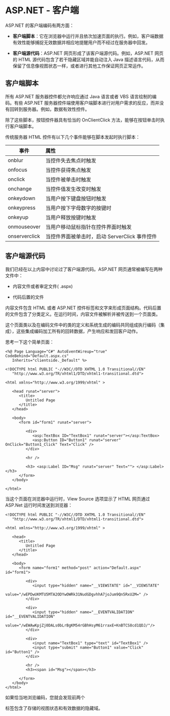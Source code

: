 # ASP.NET - 客户端

ASP.NET 的客户端编码有两方面：

- **客户端脚本**：它在浏览器中运行并且依次加速页面的执行。例如，客户端数据有效性能够捕捉无效数据并相应地提醒用户而不经过在服务器中回发。

- **客户端源代码**：ASP.NET 网页形成了该客户端源代码。例如，ASP.NET 网页的 HTML 源代码包含了若干隐藏区域并能自动注入 Java 描述语言代码，从而保留了信息像视图状态一样，或者进行其他工作保证网页正常运作。

## 客户端脚本

所有 ASP.NET 服务器控件都允许响应通过 Java 语言或者 VBS 语言绘制的编码。有些 ASP.NET 服务器控件端使用客户端脚本进行对用户需求的反应，而并没有回转到服务器。例如，数据有效性控件。

除了这些脚本，按钮控件器具有恰当的 OnClientClick 方法，能够在按钮单击时执行客户端脚本。

传统服务器 HTML 控件有以下几个事件能够在脚本发起时执行脚本：

|事件|属性|
|----|:--|
|onblur|当控件失去焦点时触发|
|onfocus|当控件获得焦点触发|
|onclick|当控件被单击时触发|
|onchange|当控件值发生改变时触发|
|onkeydown|当用户按下键盘按钮时触发|
|onkeypress|当用户按下字母数字的按键时|
|onkeyup|当用户释放按键时触发|
|onmouseover|当用户移动鼠标指针在控件界面时触发|
|onserverclick|当控件界面被单击时，启动 ServerClick 事件控件|

## 客户端源代码

我们已经在以上内容中讨论过了客户端源代码。ASP.NET 网页通常被编写在两种文件中：

- 内容文件或者审定文件( .aspx)

- 代码后置的文件

内容文件包含 HTML 或者 ASP.NET 控件标签和文字来形成页面结构。代码后置的文件包含了分类定义。在运行时间，内容文件被解析并被传送到一个页面类。

这个页面类以及在编码文件中的类的定义和系统生成的编码共同组成执行编码（集成），这些集成编码加工所有的回转数据，产生响应和发回客户动作。

思考一下这个简单页面：

```
<%@ Page Language="C#" AutoEventWireup="true" CodeBehind="Default.aspx.cs" 
   Inherits="clientside._Default" %>

<!DOCTYPE html PUBLIC "-//W3C//DTD XHTML 1.0 Transitional//EN" 
   "http://www.w3.org/TR/xhtml1/DTD/xhtml1-transitional.dtd">

<html xmlns="http://www.w3.org/1999/xhtml" >

   <head runat="server">
      <title>
         Untitled Page
      </title>
   </head>
   
   <body>
      <form id="form1" runat="server">
      
         <div>
            <asp:TextBox ID="TextBox1" runat="server"></asp:TextBox>  
            <asp:Button ID="Button1" runat="server" OnClick="Button1_Click" Text="Click" />
         </div>
         
         <hr />
         
         <h3> <asp:Label ID="Msg" runat="server" Text=""> </asp:Label> </h3>
      </form>
   </body>
   
</html>
```

当这个页面在浏览器中运行时，View Source 选项显示了 HTML 网页通过 ASP.Net 运行时间发送到浏览器：

```
<!DOCTYPE html PUBLIC "-//W3C//DTD XHTML 1.0 Transitional//EN" 
   "http://www.w3.org/TR/xhtml1/DTD/xhtml1-transitional.dtd">
 
<html xmlns="http://www.w3.org/1999/xhtml" >

   <head>
      <title>
         Untitled Page
      </title>
   </head>
   
   <body>
      <form name="form1" method="post" action="Default.aspx" id="form1">
      
         <div>
            <input type="hidden" name="__VIEWSTATE" id="__VIEWSTATE" 
               value="/wEPDwUKMTU5MTA2ODYwOWRk31NudGDgvhhA7joJum9Qn5RxU2M=" />
         </div>
 
         <div>
            <input type="hidden" name="__EVENTVALIDATION"  id="__EVENTVALIDATION" 
               value="/wEWAwKpjZj0DALs0bLrBgKM54rGBhHsyM61rraxE+KnBTCS8cd1QDJ/"/>
         </div>

         <div>
            <input name="TextBox1" type="text" id="TextBox1" />  
            <input type="submit" name="Button1" value="Click" id="Button1" />
         </div>

         <hr />
         <h3><span id="Msg"></span></h3>
         
      </form>
   </body>
</html>
```

如果恰当地浏览编码，您就会发现前两个 <div> 标签包含了存储的视图状态和有效数据的隐藏域。




